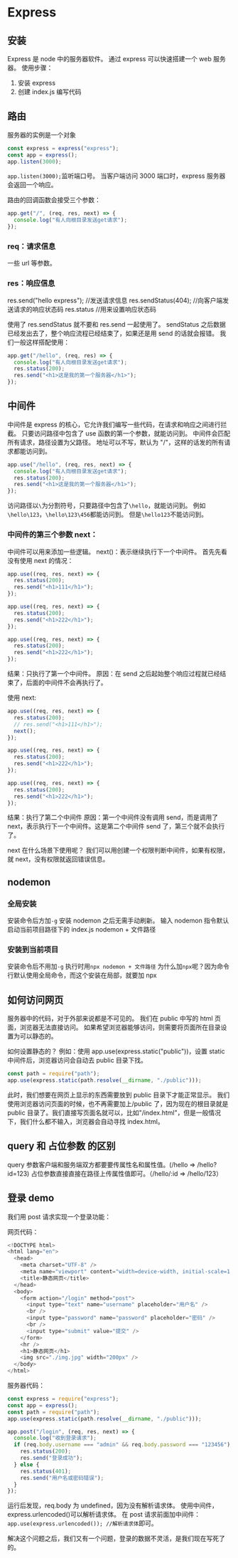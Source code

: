 # Express

## 安装

Express 是 node 中的服务器软件。
通过 express 可以快速搭建一个 web 服务器。
使用步骤：

1. 安装 express
2. 创建 index.js 编写代码

## 路由

服务器的实例是一个对象

```js
const express = express("express");
const app = express();
app.listen(3000);
```

`app.listen(3000);`监听端口号。
当客户端访问 3000 端口时，express 服务器会返回一个响应。

路由的回调函数会接受三个参数：

```js
app.get("/", (req, res, next) => {
  console.log("有人向根目录发送get请求");
});
```

### req：请求信息

一些 url 等参数。

### res：响应信息

res.send("hello express"); //发送请求信息
res.sendStatus(404); //向客户端发送请求的响应状态码
res.status //用来设置响应状态码

使用了 res.sendStatus 就不要和 res.send 一起使用了。
sendStatus 之后数据已经发出去了，整个响应流程已经结束了，如果还是用 send 的话就会报错。
我们一般这样搭配使用：

```js
app.get("/hello", (req, res) => {
  console.log("有人向根目录发送get请求");
  res.status(200);
  res.send("<h1>这是我的第一个服务器</h1>");
});
```

## 中间件

中间件是 express 的核心，它允许我们编写一些代码，在请求和响应之间进行拦截。
只要访问路径中包含了 use 函数的第一个参数，就能访问到。
中间件会匹配所有请求，路径设置为父路径。
地址可以不写，默认为 "/"，这样的话发的所有请求都能访问到。

```js
app.use("/hello", (req, res, next) => {
  console.log("有人向根目录发送get请求");
  res.status(200);
  res.send("<h1>这是我的第一个服务器</h1>");
});
```

访问路径以`\`为分割符号，只要路径中包含了`\hello`，就能访问到。
例如`\hello\123`，`\hello\123\456`都能访问到。
但是`\hello123`不能访问到。

### 中间件的第三个参数 next：

中间件可以用来添加一些逻辑。
next()：表示继续执行下一个中间件。
首先先看没有使用 next 的情况：

```js
app.use((req, res, next) => {
  res.status(200);
  res.send("<h1>111</h1>");
});

app.use((req, res, next) => {
  res.status(200);
  res.send("<h1>222</h1>");
});

app.use((req, res, next) => {
  res.status(200);
  res.send("<h1>222</h1>");
});
```

结果：只执行了第一个中间件。
原因：在 send 之后起始整个响应过程就已经结束了，后面的中间件不会再执行了。

使用 next:

```js
app.use((req, res, next) => {
  res.status(200);
  // res.send("<h1>111</h1>");
  next();
});

app.use((req, res, next) => {
  res.status(200);
  res.send("<h1>222</h1>");
});

app.use((req, res, next) => {
  res.status(200);
  res.send("<h1>222</h1>");
});
```

结果：执行了第二个中间件
原因：第一个中间件没有调用 send，而是调用了 next，表示执行下一个中间件。这是第二个中间件 send 了，第三个就不会执行了。

next 在什么场景下使用呢？
我们可以用创建一个权限判断中间件，如果有权限，就 next，没有权限就返回错误信息。

## nodemon

### 全局安装

安装命令后方加`-g`
安装 nodemon 之后无需手动刷新。
输入 nodemon 指令默认启动当前项目路径下的 index.js
nodemon + 文件路径

### 安装到当前项目

安装命令后不用加`-g`
执行时用`npx nodemon + 文件路径`
为什么加`npx`呢？因为命令行默认使用全局命令，而这个安装在局部，就要加 npx

## 如何访问网页

服务器中的代码，对于外部来说都是不可见的。
我们在 public 中写的 html 页面，浏览器无法直接访问。
如果希望浏览器能够访问，则需要将页面所在目录设置为可以静态的。

如何设置静态的？
例如：使用 app.use(express.static("public"))，设置 static 中间件后，浏览器访问会自动去 public 目录下找。

```js
const path = require("path");
app.use(express.static(path.resolve(__dirname, "./public")));
```

此时，我们想要在网页上显示的东西需要放到 public 目录下才能正常显示。
我们使用浏览器访问页面的时候，也不再需要加上/public 了，因为现在的根目录就是 public 目录了。我们直接写页面名就可以，比如"/index.html"，但是一般情况下，我们什么都不输入，浏览器会自动寻找 index.html。

## query 和 占位参数 的区别

query 参数客户端和服务端双方都要要传属性名和属性值。(/hello => /hello?id=123)
占位参数直接直接在路径上传属性值即可。（/hello/:id => /hello/123）

## 登录 demo

我们用 post 请求实现一个登录功能：

网页代码：

```js
<!DOCTYPE html>
<html lang="en">
  <head>
    <meta charset="UTF-8" />
    <meta name="viewport" content="width=device-width, initial-scale=1.0" />
    <title>静态网页</title>
  </head>
  <body>
    <form action="/login" method="post">
      <input type="text" name="username" placeholder="用户名" />
      <br />
      <input type="password" name="password" placeholder="密码" />
      <br />
      <input type="submit" value="提交" />
    </form>
    <hr />
    <h1>静态网页</h1>
    <img src="./img.jpg" width="200px" />
  </body>
</html>
```

服务器代码：

```js
const express = require("express");
const app = express();
const path = require("path");
app.use(express.static(path.resolve(__dirname, "./public")));

app.post("/login", (req, res, next) => {
  console.log("收到登录请求");
  if (req.body.username === "admin" && req.body.password === "123456") {
    res.status(200);
    res.send("登录成功");
  } else {
    res.status(401);
    res.send("用户名或密码错误");
  }
});
```

运行后发现，req.body 为 undefined，因为没有解析请求体。
使用中间件，express.urlencoded()可以解析请求体。
在 post 请求前面加中间件：`app.use(express.urlencoded()); //解析请求体`即可。

解决这个问题之后，我们又有一个问题，登录的数据不灵活，是我们现在写死了的。

